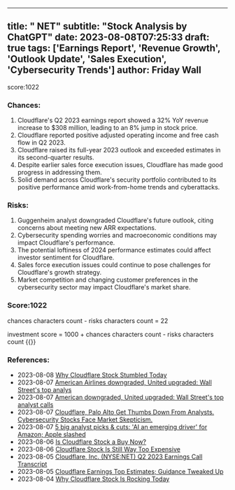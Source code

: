 
---
title: " NET"
subtitle: "Stock Analysis by ChatGPT"
date: 2023-08-08T07:25:33
draft: true
tags: ['Earnings Report', 'Revenue Growth', 'Outlook Update', 'Sales Execution', 'Cybersecurity Trends']
author: Friday Wall
---

score:1022
### Chances:
1. Cloudflare's Q2 2023 earnings report showed a 32% YoY revenue increase to $308 million, leading to an 8% jump in stock price.
2. Cloudflare reported positive adjusted operating income and free cash flow in Q2 2023.
3. Cloudflare raised its full-year 2023 outlook and exceeded estimates in its second-quarter results.
4. Despite earlier sales force execution issues, Cloudflare has made good progress in addressing them.
5. Solid demand across Cloudflare's security portfolio contributed to its positive performance amid work-from-home trends and cyberattacks.
### Risks:
1. Guggenheim analyst downgraded Cloudflare's future outlook, citing concerns about meeting new ARR expectations.
2. Cybersecurity spending worries and macroeconomic conditions may impact Cloudflare's performance.
3. The potential loftiness of 2024 performance estimates could affect investor sentiment for Cloudflare.
4. Sales force execution issues could continue to pose challenges for Cloudflare's growth strategy.
5. Market competition and changing customer preferences in the cybersecurity sector may impact Cloudflare's market share.
### Score:1022
chances characters count - risks characters count = 22

investment score = 1000 + chances characters count - risks characters count
{{<tradingview symbol="NYSE:NET">}}
### References:
- 2023-08-08 [Why Cloudflare Stock Stumbled Today](https://finance.yahoo.com/m/dd266aed-03dd-3ac1-86ed-7fece8a8ddd6/why-cloudflare-stock-stumbled.html?.tsrc=rss)
- 2023-08-07 [American Airlines downgraded, United upgraded: Wall Street's top analys](https://finance.yahoo.com/news/american-airlines-downgraded-united-upgraded-135706937.html?.tsrc=rss)
- 2023-08-07 [American downgraded, United upgraded: Wall Street's top analyst calls](https://finance.yahoo.com/news/american-downgraded-united-upgraded-wall-135706143.html?.tsrc=rss)
- 2023-08-07 [Cloudflare, Palo Alto Get Thumbs Down From Analysts. Cybersecurity Stocks Face Market Skepticism.](https://finance.yahoo.com/m/cdf45405-c3a3-3b83-982a-9c15d0ed19ff/cloudflare%2C-palo-alto-get.html?.tsrc=rss)
- 2023-08-07 [5 big analyst picks & cuts: 'AI an emerging driver' for Amazon; Apple slashed](https://finance.yahoo.com/news/5-big-analyst-picks-cuts-065552681.html?.tsrc=rss)
- 2023-08-06 [Is Cloudflare Stock a Buy Now?](https://finance.yahoo.com/m/71d0e326-da4c-3b4d-a11c-ee1ff92773ea/is-cloudflare-stock-a-buy-now%3F.html?.tsrc=rss)
- 2023-08-06 [Cloudflare Stock Is Still Way Too Expensive](https://finance.yahoo.com/m/2a0b2293-57ab-3b0a-a2a3-857fe1c1143d/cloudflare-stock-is-still-way.html?.tsrc=rss)
- 2023-08-05 [Cloudflare, Inc. (NYSE:NET) Q2 2023 Earnings Call Transcript](https://finance.yahoo.com/news/cloudflare-inc-nyse-net-q2-101200952.html?.tsrc=rss)
- 2023-08-05 [Cloudflare Earnings Top Estimates; Guidance Tweaked Up](https://finance.yahoo.com/m/cc59dfc7-2784-35f6-bc0c-832ce052eb50/cloudflare-earnings-top.html?.tsrc=rss)
- 2023-08-04 [Why Cloudflare Stock Is Rocking Today](https://finance.yahoo.com/m/6630ef09-7bc7-37e8-90fa-9453b75c86e8/why-cloudflare-stock-is.html?.tsrc=rss)


                